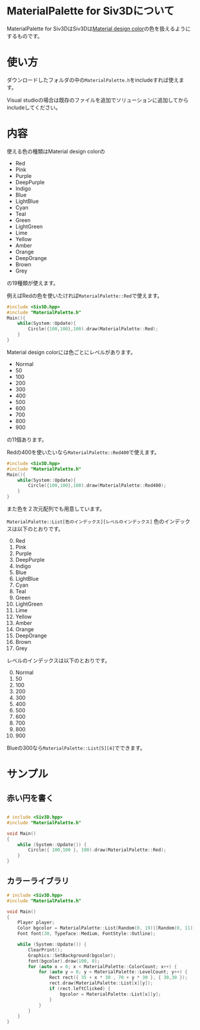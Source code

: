 # MaterialPalette for Siv3Dについて
MaterialPalette for Siv3DはSiv3Dは[Material design color](https://material.io/guidelines/style/color.html)の色を扱えるようにするものです。

# 使い方
ダウンロードしたフォルダの中の`MaterialPalette.h`をincludeすれば使えます。

Visual studioの場合は既存のファイルを追加でソリューションに追加してからincludeしてください。

# 内容
使える色の種類はMaterial design colorの

* Red
* Pink
* Purple
* DeepPurple
* Indigo
* Blue
* LightBlue
* Cyan
* Teal
* Green
* LightGreen
* Lime
* Yellow
* Amber
* Orange
* DeepOrange
* Brown
* Grey

の19種類が使えます。

例えばRedの色を使いたければ`MaterialPalette::Red`で使えます。

```c++
#include <Siv3D.hpp>
#include "MaterialPalette.h"
Main(){
    while(System::Update){
        Circle({100,100},100).draw(MaterialPalette::Red);
    }
}
```

Material design colorには色ごとにレベルがあります。

* Normal
* 50
* 100
* 200
* 300
* 400
* 500
* 600
* 700
* 800
* 900

の11個あります。

Redの400を使いたいなら`MaterialPalette::Red400`で使えます。

```c++
#include <Siv3D.hpp>
#include "MaterialPalette.h"
Main(){
    while(System::Update){
        Circle({100,100},100).draw(MaterialPalette::Red400);
    }
}
```

また色を２次元配列でも用意しています。

`MaterialPalette::List[色のインデックス][レベルのインデックス]`
色のインデックスは以下のとおりです。

0. Red
1. Pink
2. Purple
3. DeepPurple
4. Indigo
5. Blue
6. LightBlue
7. Cyan
8. Teal
9. Green
10. LightGreen
11. Lime
12. Yellow
13. Amber
14. Orange
15. DeepOrange
16. Brown
17. Grey

レベルのインデックスは以下のとおりです。

0. Normal
1. 50
2. 100
3. 200
4. 300
5. 400
6. 500
7. 600
8. 700
9. 800
10. 900

Blueの300なら`MaterialPalette::List[5][4]`でできます。

# サンプル

## 赤い円を書く
```RedCircle.cpp

# include <Siv3D.hpp>
#include "MaterialPalette.h"

void Main()
{
	while (System::Update()) {
		Circle({ 100,100 }, 100).draw(MaterialPalette::Red);
	}
}
```

## カラーライブラリ
```ColorLib.cpp
# include <Siv3D.hpp>
#include "MaterialPalette.h"

void Main()
{
	Player player;
	Color bgcolor = MaterialPalette::List[Random(0, 19)][Random(0, 11)];
	Font font(30, Typeface::Medium, FontStyle::Outline);

	while (System::Update()) {
		ClearPrint();
		Graphics::SetBackground(bgcolor);
		font(bgcolor).draw(100, 0);
		for (auto x = 0; x < MaterialPalette::ColorCount; x++) {
			for (auto y = 0; y < MaterialPalette::LevelCount; y++) {
				Rect rect({ 35 + x * 30 , 70 + y * 30 }, { 30,30 });
				rect.draw(MaterialPalette::List[x][y]);
				if (rect.leftClicked) {
					bgcolor = MaterialPalette::List[x][y];
				}
			}
		}
	}
}
```
